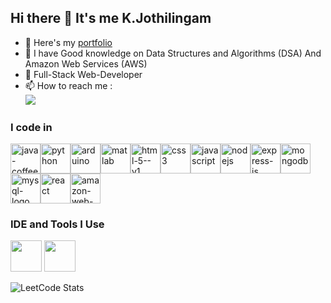 ## Hi there 👋 It's me K.Jothilingam

- 🔭 Here's my [portfolio](https://kjothilingam.github.io/Portfolio/)                                                 
- 🌱 I have Good knowledge on Data Structures and Algorithms (DSA)  And Amazon Web Services (AWS)
- 💼  Full-Stack Web-Developer
- 📫 How to reach me :
<br />  [<img src="https://img.shields.io/badge/LinkedIn-0077B5?style=for-the-badge&logo=linkedin&logoColor=white" />](http://www.linkedin.com/in/k-jothilingam)

### I code in
<img width="48" height="48" src="https://img.icons8.com/3d-fluency/94/java-coffee-cup-logo.png" alt="java-coffee-cup-logo"/><img width="48" height="48" src="https://img.icons8.com/3d-fluency/94/python.png" alt="python"/><img width="48" height="48" src="https://img.icons8.com/fluency/48/arduino.png" alt="arduino"/><img width="48" height="48" src="https://img.icons8.com/fluency/48/matlab.png" alt="matlab"/><img width="48" height="48" src="https://img.icons8.com/color/48/html-5--v1.png" alt="html-5--v1"/><img width="48" height="48" src="https://img.icons8.com/fluency/48/css3.png" alt="css3"/><img width="48" height="48" src="https://img.icons8.com/fluency/48/javascript.png" alt="javascript"/><img width="48" height="48" src="https://img.icons8.com/color/48/nodejs.png" alt="nodejs"/><img width="48" height="48" src="https://img.icons8.com/fluency/48/express-js.png" alt="express-js"/><img width="48" height="48" src="https://img.icons8.com/color/48/mongodb.png" alt="mongodb"/><img width="48" height="48" src="https://img.icons8.com/fluency/48/mysql-logo.png" alt="mysql-logo"/><img width="48" height="48" src="https://img.icons8.com/plasticine/100/react.png" alt="react"/><img width="48" height="48" src="https://img.icons8.com/color/48/amazon-web-services.png" alt="amazon-web-services"/>

### IDE and Tools I Use
<img height="50" width="50" src="https://img.icons8.com/color/48/000000/visual-studio-code-2019.png"/> <img height="50" width="50" src="https://img.icons8.com/color/50/000000/git.png"/> 

![LeetCode Stats](https://leetcard.jacoblin.cool/Kjothilingam?theme=dark&font=Marcellus&ext=contest)
